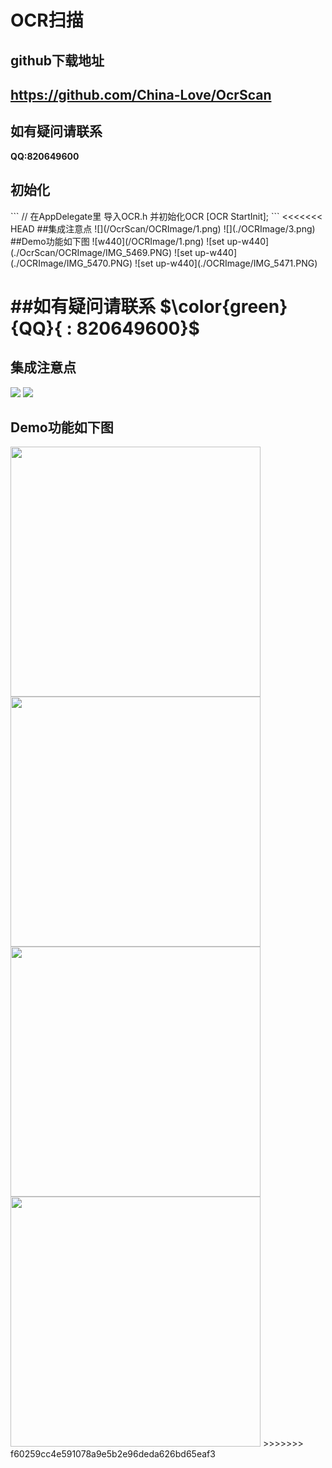 <h1>OCR扫描</h1>

<h2>github下载地址<h2>
    
<https://github.com/China-Love/OcrScan>

<h2>如有疑问请联系</h2>

<strong>QQ:820649600</strong>

<h2>初始化</h2>
```
    // 在AppDelegate里 导入OCR.h 并初始化OCR
    [OCR StartInit];
```
<<<<<<< HEAD
##集成注意点
![](‎⁨⁨/OcrScan⁩/OCRImage⁩/1.png)
![](./OCRImage/3.png)
##Demo功能如下图
![w440](/OCRImage/1.png)
![set up-w440](./OcrScan⁩/OCRImage/IMG_5469.PNG)
![set up-w440](./OCRImage/IMG_5470.PNG)
![set up-w440](./OCRImage/IMG_5471.PNG)

##如有疑问请联系
$\color{green}{QQ}{ : 820649600}$
=======
<h2>集成注意点</h2>

<img src="https://github.com/China-Love/OcrScan/blob/master/OCRImage/1.png" >
<img src="https://github.com/China-Love/OcrScan/blob/master/OCRImage/3.png" >

<h2>Demo功能如下图</h2>

<img src="https://github.com/China-Love/OcrScan/blob/master/OCRImage/2.png"  width="400" >

<img src="https://github.com/China-Love/OcrScan/blob/master/OCRImage/IMG_5469.PNG"  width="400" >

<img src="https://github.com/China-Love/OcrScan/blob/master/OCRImage/IMG_5470.PNG"  width="400" >

<img src="https://github.com/China-Love/OcrScan/blob/master/OCRImage/IMG_5471.PNG"  width="400" >
>>>>>>> f60259cc4e591078a9e5b2e96deda626bd65eaf3








